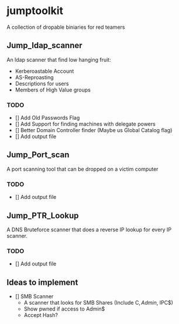 # jumptoolkit
 A collection of dropable biniaries for red teamers



## Jump_ldap_scanner
An ldap scanner that find low hanging fruit:
- Kerberoastable Account
- AS-Reproasting
- Descriptions for users
- Members of High Value groups
### TODO
- [] Add Old Passwords Flag
- [] Add Support for finding machines with delegate powers
- [] Better Domain Controller finder (Maybe us Global Catalog flag)
- [] Add output file

## Jump_Port_scan
A port scanning tool that can be dropped on a victim computer

### TODO
- [] Add output file

## Jump_PTR_Lookup
A DNS Bruteforce scanner that does a reverse IP lookup for every IP scanner.

### TODO
- [] Add output file

## Ideas to implement
- [] SMB Scanner
  - A scanner that looks for SMB Shares (Include C$, Admin$, IPC$)
  - Show pwned if access to Admin$
  - Accept Hash?